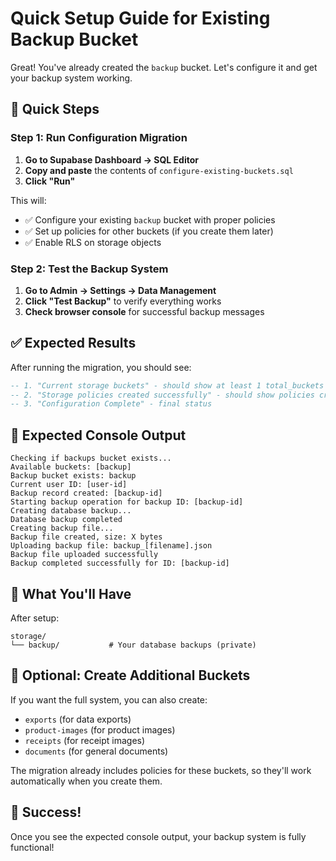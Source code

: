 # Quick Setup Guide for Existing Backup Bucket

Great! You've already created the `backup` bucket. Let's configure it and get your backup system working.

## 🚀 Quick Steps

### Step 1: Run Configuration Migration

1. **Go to Supabase Dashboard → SQL Editor**
2. **Copy and paste** the contents of `configure-existing-buckets.sql`
3. **Click "Run"**

This will:
- ✅ Configure your existing `backup` bucket with proper policies
- ✅ Set up policies for other buckets (if you create them later)
- ✅ Enable RLS on storage objects

### Step 2: Test the Backup System

1. **Go to Admin → Settings → Data Management**
2. **Click "Test Backup"** to verify everything works
3. **Check browser console** for successful backup messages

## ✅ Expected Results

After running the migration, you should see:
```sql
-- 1. "Current storage buckets" - should show at least 1 total_buckets
-- 2. "Storage policies created successfully" - should show policies created
-- 3. "Configuration Complete" - final status
```

## 🎯 Expected Console Output

```
Checking if backups bucket exists...
Available buckets: [backup]
Backup bucket exists: backup
Current user ID: [user-id]
Backup record created: [backup-id]
Starting backup operation for backup ID: [backup-id]
Creating database backup...
Database backup completed
Creating backup file...
Backup file created, size: X bytes
Uploading backup file: backup_[filename].json
Backup file uploaded successfully
Backup completed successfully for ID: [backup-id]
```

## 📁 What You'll Have

After setup:
```
storage/
└── backup/           # Your database backups (private)
```

## 🔧 Optional: Create Additional Buckets

If you want the full system, you can also create:
- `exports` (for data exports)
- `product-images` (for product images)
- `receipts` (for receipt images)
- `documents` (for general documents)

The migration already includes policies for these buckets, so they'll work automatically when you create them.

## 🎉 Success!

Once you see the expected console output, your backup system is fully functional! 